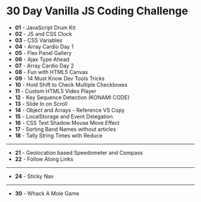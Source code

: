 # 30 Day Vanilla JS Coding Challenge

- **01** - JavaScript Drum Kit
- **02** - JS and CSS Clock
- **03** - CSS Variables
- **04** - Array Cardio Day 1
- **05** - Flex Panel Gallery
- **06** - Ajax Type Ahead
- **07** - Array Cardio Day 2
- **08** - Fun with HTML5 Canvas
- **09** - 14 Must Know Dev Tools Tricks
- **10** - Hold Shift to Check Multiple Checkboxes
- **11** - Custom HTML5 Video Player
- **12** - Key Sequence Detection (KONAMI CODE)
- **13** - Slide In on Scroll
- **14** - Object and Arrays - Reference VS Copy
- **15** - LocalStorage and Event Delegation
- **16** - CSS Text Shadow Mouse Move Effect
- **17** - Sorting Band Names without articles
- **18** - Tally String Times with Reduce
---
- **21** - Geolocation based Speedometer and Compass
- **22** - Follow Along Links
---
- **24** - Sticky Nav
---
- **30** - Whack A Mole Game